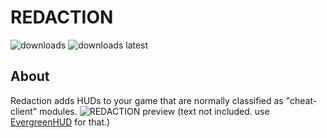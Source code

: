 # REDACTION

<img alt="downloads" src="https://img.shields.io/github/downloads/W-OVERFLOW/REDACTION/total?color=F5C400&style=for-the-badge" /> <img alt="downloads latest" src="https://img.shields.io/github/downloads-pre/W-OVERFLOW/REDACTION/latest/total?color=F5C400&style=for-the-badge" />

## About
Redaction adds HUDs to your game that are normally classified as "cheat-client" modules.
![REDACTION preview](https://user-images.githubusercontent.com/45589059/135241198-7f3f4978-0864-4365-942f-a3f4233821ac.png)
(text not included. use [EvergreenHUD](https://modrinth.com/mod/evergreenhud) for that.)
